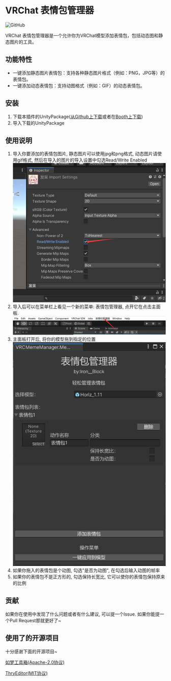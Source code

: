 # VRChat 表情包管理器

![GitHub](https://img.shields.io/github/license/ASimpleIronBlock/VRChatMemeManager)

VRChat 表情包管理器是一个允许你为VRChat模型添加表情包，包括动态图和静态图片的工具。

## 功能特性

- 一键添加静态图片表情包：支持各种静态图片格式（例如：PNG，JPG等）的表情包。
- 一键添加动态表情包：支持动图格式（例如：GIF）的动态表情包。


## 安装
1. 下载本插件的UnityPackage([从Github上下载](https://github.com/ASimpleIronBlock/VRChatMemeManager/releases)或者在[Booth上下载](https://ironblock.booth.pm/items/4972532))
2. 导入下载的UnityPackage



## 使用说明
1. 导入你要添加的表情包图片, 静态图片可以使用jpg和png格式, 动态图片请使用gif格式, 然后在导入的图片的导入设置中勾选Read/Write Enabled
![导入设置](Examples/ImportSettings.png)
2. 导入后可以在菜单栏上看见一个新的菜单: 表情包管理器, 点开它在点击主面板.
![菜单栏](Examples/menu.png)
3. 主面板打开后, 将你的模型拖到指定的位置
![主面板](Examples/MainPanel.png)
4. 如果你拖入的表情包是个动图, 勾选"是否为动图", 在勾选后输入动图的帧率
5. 如果你的表情包不是正方形的, 勾选保持长宽比, 它可以使你的表情包保持原来的比例

## 贡献
如果你在使用中发现了什么问题或者有什么建议, 可以提一个Issue. 如果你能提一个Pull Request那就更好了~

## 使用了的开源项目
十分感谢下面的开源项目~

[如梦工具箱](https://gitee.com/cmoyuer/vrchat-avatar-toolkit/tree/v2.0)[(Apache-2.0协议)](https://gitee.com/cmoyuer/vrchat-avatar-toolkit/blob/v2.0/LICENSE)

[ThryEditor](https://github.com/Thryrallo/ThryEditor)[(MIT协议)](https://github.com/Thryrallo/ThryEditor/blob/master/LICENSE)


